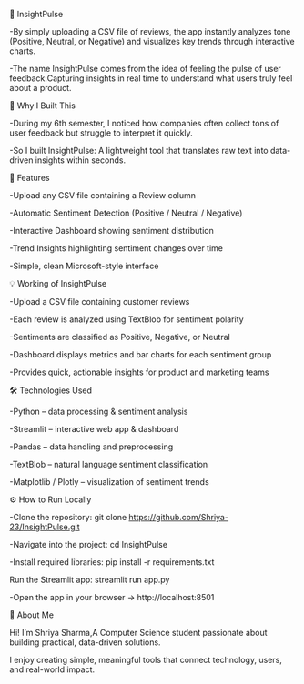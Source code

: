 💬 InsightPulse

-By simply uploading a CSV file of reviews, the app instantly analyzes tone (Positive, Neutral, or Negative) and visualizes key trends through interactive charts.

-The name InsightPulse comes from the idea of feeling the pulse of user feedback:Capturing insights in real time to understand what users truly feel about a product.

🧠 Why I Built This

-During my 6th semester, I noticed how companies often collect tons of user feedback but struggle to interpret it quickly.

-So I built InsightPulse: A lightweight tool that translates raw text into data-driven insights within seconds.

🚀 Features

-Upload any CSV file containing a Review column

-Automatic Sentiment Detection (Positive / Neutral / Negative)

-Interactive Dashboard showing sentiment distribution

-Trend Insights highlighting sentiment changes over time

-Simple, clean Microsoft-style interface

💡 Working of InsightPulse

-Upload a CSV file containing customer reviews

-Each review is analyzed using TextBlob for sentiment polarity

-Sentiments are classified as Positive, Negative, or Neutral

-Dashboard displays metrics and bar charts for each sentiment group

-Provides quick, actionable insights for product and marketing teams

🛠️ Technologies Used

-Python – data processing & sentiment analysis

-Streamlit – interactive web app & dashboard

-Pandas – data handling and preprocessing

-TextBlob – natural language sentiment classification

-Matplotlib / Plotly – visualization of sentiment trends

⚙️ How to Run Locally

-Clone the repository: git clone https://github.com/Shriya-23/InsightPulse.git

-Navigate into the project: cd InsightPulse

-Install required libraries: pip install -r requirements.txt

Run the Streamlit app: streamlit run app.py

-Open the app in your browser → http://localhost:8501

💼 About Me

 Hi! I’m Shriya Sharma,A Computer Science student passionate about building practical, data-driven solutions.

I enjoy creating simple, meaningful tools that connect technology, users, and real-world impact.

